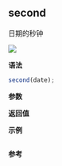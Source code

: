 ## second

日期的秒钟

![](https://img.shields.io/badge/-Date-blue)

**语法**

```js
second(date);
```

**参数**

**返回值**

**示例**

```js

```

**参考**
